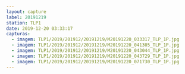 ```yaml
---
layout: capture
label: 20191219
station: TLP1
date: 2019-12-20 03:33:17
capturas:
  - imagem: TLP1/2019/201912/20191219/M20191220_033317_TLP_1P.jpg
  - imagem: TLP1/2019/201912/20191219/M20191220_041305_TLP_1P.jpg
  - imagem: TLP1/2019/201912/20191219/M20191220_043044_TLP_1P.jpg
  - imagem: TLP1/2019/201912/20191219/M20191220_043729_TLP_1P.jpg
  - imagem: TLP1/2019/201912/20191219/M20191220_071730_TLP_1P.jpg
---
```

